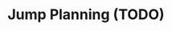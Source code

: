 # Jump Planning (TODO)
<!--


### Enabling using a jump-drvie for route planning
### 


#### Choosing the system to start the route from
Choose a System to start from. When tracking location that would be your current location system. If not tracking location you can set a system your current location by doubleclicking it (browser) or doubletapping it and choosing "Set Current System" from menu.



-->
<!--stackedit_data:
eyJoaXN0b3J5IjpbLTc3MDExMDU0OSwtMTcwMDk2NTA4MiwxNj
I5NjIzMjMxLC0xOTg1NTE2MTc0XX0=
-->